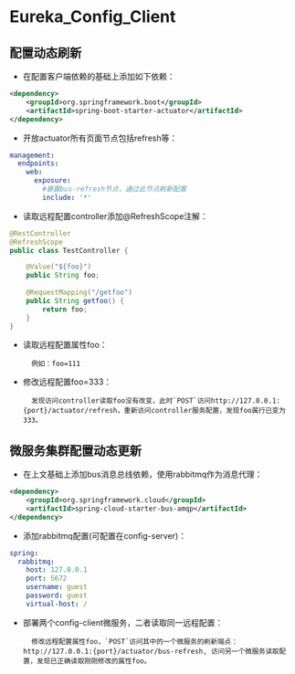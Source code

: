 # Eureka_Config_Client

## 配置动态刷新
* 在配置客户端依赖的基础上添加如下依赖：
```xml
<dependency>
    <groupId>org.springframework.boot</groupId>
    <artifactId>spring-boot-starter-actuator</artifactId>
</dependency>
```
* 开放actuator所有页面节点包括refresh等：
```yml
management:
  endpoints:
    web:
      exposure:
        #暴露bus-refresh节点，通过此节点刷新配置
        include: '*'
```
* 读取远程配置controller添加@RefreshScope注解：
```Java
@RestController
@RefreshScope
public class TestController {

    @Value("${foo}")
    public String foo;
	
    @RequestMapping("/getfoo")
    public String getfoo() {
        return foo;
    }
}
```
* 读取远程配置属性foo：

		例如：foo=111
		
* 修改远程配置foo=333：

		发现访问controller读取foo没有改变，此时`POST`访问http://127.0.0.1:{port}/actuator/refresh，重新访问controller服务配置，发现foo属行已变为333。
## 微服务集群配置动态更新
* 在上文基础上添加bus消息总线依赖，使用rabbitmq作为消息代理：
```xml
<dependency>
	<groupId>org.springframework.cloud</groupId>
	<artifactId>spring-cloud-starter-bus-amqp</artifactId>
</dependency>
```
* 添加rabbitmq配置(可配置在config-server)：
```yml
spring:
  rabbitmq:
    host: 127.0.0.1
    port: 5672
    username: guest
    password: guest
    virtual-host: /
```
* 部署两个config-client微服务，二者读取同一远程配置：

		修改远程配置属性foo，`POST`访问其中的一个微服务的刷新端点：http://127.0.0.1:{port}/actuator/bus-refresh, 访问另一个微服务读取配置，发现已正确读取刚刚修改的属性foo。
